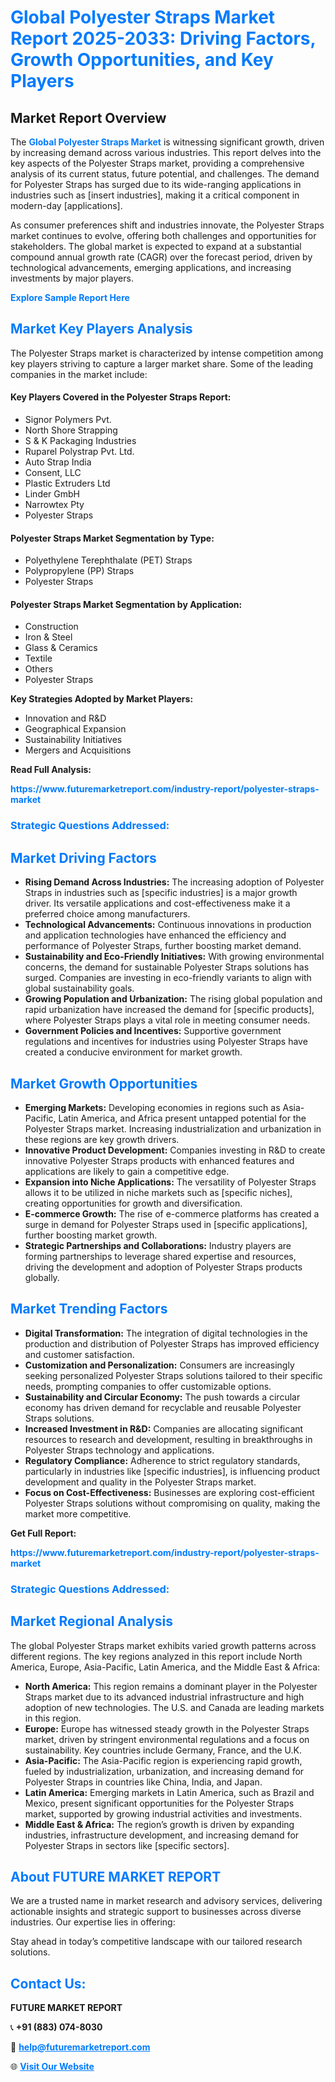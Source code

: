 <h1 style="color: #007BFF;">Global Polyester Straps Market Report 2025-2033: Driving Factors, Growth Opportunities, and Key Players</h1>

<section id="overview">
<h2>Market Report Overview</h2>
<p>The <a href="https://www.futuremarketreport.com/industry-report/polyester-straps-market" style="color: #007BFF; text-decoration: none;"><strong>Global Polyester Straps Market</strong></a> is witnessing significant growth, driven by increasing demand across various industries. This report delves into the key aspects of the Polyester Straps market, providing a comprehensive analysis of its current status, future potential, and challenges. The demand for Polyester Straps has surged due to its wide-ranging applications in industries such as [insert industries], making it a critical component in modern-day [applications].</p>
<p>As consumer preferences shift and industries innovate, the Polyester Straps market continues to evolve, offering both challenges and opportunities for stakeholders. The global market is expected to expand at a substantial compound annual growth rate (CAGR) over the forecast period, driven by technological advancements, emerging applications, and increasing investments by major players.</p>
</section>

<section id="overview">
<p><a href="https://www.futuremarketreport.com/request-sample/reportId=102108" style="color: #007BFF; text-decoration: none;"><strong>Explore Sample Report Here</strong></a></p>
</section>

<section id="key-players">
<h2 style="color: #007BFF;">Market Key Players Analysis</h2>
<p>The Polyester Straps market is characterized by intense competition among key players striving to capture a larger market share. Some of the leading companies in the market include:</p>
<h4>Key Players Covered in the Polyester Straps Report:</h4>
<ul><li>Signor Polymers Pvt.</li><li>North Shore Strapping</li><li>S &amp; K Packaging Industries</li><li>Ruparel Polystrap Pvt. Ltd.</li><li>Auto Strap India</li><li>Consent, LLC</li><li>Plastic Extruders Ltd</li><li>Linder GmbH</li><li>Narrowtex Pty</li><li>Polyester Straps</li></ul>
<h4>Polyester Straps Market Segmentation by Type:</h4>
<ul><li>Polyethylene Terephthalate (PET) Straps</li><li>Polypropylene (PP) Straps</li><li>Polyester Straps</li></ul>

<h4>Polyester Straps Market Segmentation by Application:</h4>
<ul><li>Construction</li><li>Iron &amp; Steel</li><li>Glass &amp; Ceramics</li><li>Textile</li><li>Others</li><li>Polyester Straps</li></ul>
<p><strong>Key Strategies Adopted by Market Players:</strong></p>
<ul>
<li>Innovation and R&D</li>
<li>Geographical Expansion</li>
<li>Sustainability Initiatives</li>
<li>Mergers and Acquisitions</li>
</ul>
</section>

<section>
<p><strong>Read Full Analysis: </strong></p><a href="https://www.futuremarketreport.com/industry-report/polyester-straps-market" style="color: #007BFF; text-decoration: none;"><strong>https://www.futuremarketreport.com/industry-report/polyester-straps-market</strong></a>
<h3 style="color: #007BFF;">Strategic Questions Addressed:</h3>
</section>

<section id="driving-factors">
<h2 style="color: #007BFF;">Market Driving Factors</h2>
<ul>
<li><strong>Rising Demand Across Industries:</strong> The increasing adoption of Polyester Straps in industries such as [specific industries] is a major growth driver. Its versatile applications and cost-effectiveness make it a preferred choice among manufacturers.</li>
<li><strong>Technological Advancements:</strong> Continuous innovations in production and application technologies have enhanced the efficiency and performance of Polyester Straps, further boosting market demand.</li>
<li><strong>Sustainability and Eco-Friendly Initiatives:</strong> With growing environmental concerns, the demand for sustainable Polyester Straps solutions has surged. Companies are investing in eco-friendly variants to align with global sustainability goals.</li>
<li><strong>Growing Population and Urbanization:</strong> The rising global population and rapid urbanization have increased the demand for [specific products], where Polyester Straps plays a vital role in meeting consumer needs.</li>
<li><strong>Government Policies and Incentives:</strong> Supportive government regulations and incentives for industries using Polyester Straps have created a conducive environment for market growth.</li>
</ul>
</section>

<section id="growth-opportunities">
<h2 style="color: #007BFF;">Market Growth Opportunities</h2>
<ul>
<li><strong>Emerging Markets:</strong> Developing economies in regions such as Asia-Pacific, Latin America, and Africa present untapped potential for the Polyester Straps market. Increasing industrialization and urbanization in these regions are key growth drivers.</li>
<li><strong>Innovative Product Development:</strong> Companies investing in R&D to create innovative Polyester Straps products with enhanced features and applications are likely to gain a competitive edge.</li>
<li><strong>Expansion into Niche Applications:</strong> The versatility of Polyester Straps allows it to be utilized in niche markets such as [specific niches], creating opportunities for growth and diversification.</li>
<li><strong>E-commerce Growth:</strong> The rise of e-commerce platforms has created a surge in demand for Polyester Straps used in [specific applications], further boosting market growth.</li>
<li><strong>Strategic Partnerships and Collaborations:</strong> Industry players are forming partnerships to leverage shared expertise and resources, driving the development and adoption of Polyester Straps products globally.</li>
</ul>
</section>

<section id="trending-factors">
<h2 style="color: #007BFF;">Market Trending Factors</h2>
<ul>
<li><strong>Digital Transformation:</strong> The integration of digital technologies in the production and distribution of Polyester Straps has improved efficiency and customer satisfaction.</li>
<li><strong>Customization and Personalization:</strong> Consumers are increasingly seeking personalized Polyester Straps solutions tailored to their specific needs, prompting companies to offer customizable options.</li>
<li><strong>Sustainability and Circular Economy:</strong> The push towards a circular economy has driven demand for recyclable and reusable Polyester Straps solutions.</li>
<li><strong>Increased Investment in R&D:</strong> Companies are allocating significant resources to research and development, resulting in breakthroughs in Polyester Straps technology and applications.</li>
<li><strong>Regulatory Compliance:</strong> Adherence to strict regulatory standards, particularly in industries like [specific industries], is influencing product development and quality in the Polyester Straps market.</li>
<li><strong>Focus on Cost-Effectiveness:</strong> Businesses are exploring cost-efficient Polyester Straps solutions without compromising on quality, making the market more competitive.</li>
</ul>
</section>

<section>
<p><strong>Get Full Report: </strong></p><a href="https://www.futuremarketreport.com/industry-report/polyester-straps-market" style="color: #007BFF; text-decoration: none;"><strong>https://www.futuremarketreport.com/industry-report/polyester-straps-market</strong></a>
<h3 style="color: #007BFF;">Strategic Questions Addressed:</h3>
</section>


<section id="regional-analysis">
<h2 style="color: #007BFF;">Market Regional Analysis</h2>
<p>The global Polyester Straps market exhibits varied growth patterns across different regions. The key regions analyzed in this report include North America, Europe, Asia-Pacific, Latin America, and the Middle East & Africa:</p>
<ul>
<li><strong>North America:</strong> This region remains a dominant player in the Polyester Straps market due to its advanced industrial infrastructure and high adoption of new technologies. The U.S. and Canada are leading markets in this region.</li>
<li><strong>Europe:</strong> Europe has witnessed steady growth in the Polyester Straps market, driven by stringent environmental regulations and a focus on sustainability. Key countries include Germany, France, and the U.K.</li>
<li><strong>Asia-Pacific:</strong> The Asia-Pacific region is experiencing rapid growth, fueled by industrialization, urbanization, and increasing demand for Polyester Straps in countries like China, India, and Japan.</li>
<li><strong>Latin America:</strong> Emerging markets in Latin America, such as Brazil and Mexico, present significant opportunities for the Polyester Straps market, supported by growing industrial activities and investments.</li>
<li><strong>Middle East & Africa:</strong> The region’s growth is driven by expanding industries, infrastructure development, and increasing demand for Polyester Straps in sectors like [specific sectors].</li>
</ul>
</section>

<footer>
<h2 style="color: #007BFF;">About FUTURE MARKET REPORT</h2>
<p>We are a trusted name in market research and advisory services, delivering actionable insights and strategic support to businesses across diverse industries. Our expertise lies in offering:</p>

<p>Stay ahead in today’s competitive landscape with our tailored research solutions.</p>

<h2 style="color: #007BFF;">Contact Us:</h2>
<p><strong>FUTURE MARKET REPORT</strong></p>
<p>📞 <strong>+91 (883) 074-8030</strong></p>
<p>📧 <strong><a href="mailto:help@futuremarketreport.com" style="color: #007BFF;">help@futuremarketreport.com</a></strong></p>
<p>🌐 <strong><a href="https://www.futuremarketreport.com/" style="color: #007BFF;">Visit Our Website</a></strong></p>
</footer>